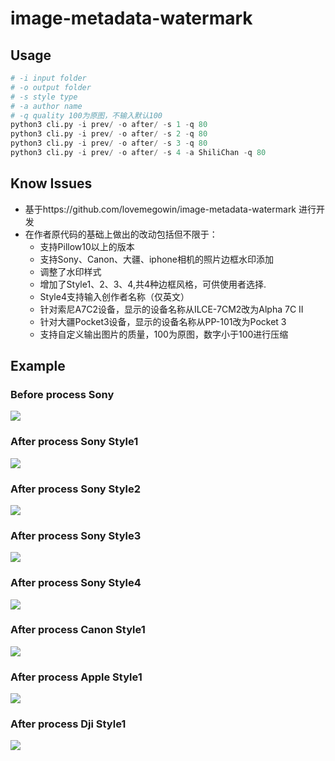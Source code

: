 # image-metadata-watermark


## Usage

```python
# -i input folder
# -o output folder
# -s style type
# -a author name
# -q quality 100为原图，不输入默认100
python3 cli.py -i prev/ -o after/ -s 1 -q 80
python3 cli.py -i prev/ -o after/ -s 2 -q 80
python3 cli.py -i prev/ -o after/ -s 3 -q 80
python3 cli.py -i prev/ -o after/ -s 4 -a ShiliChan -q 80
```

## Know Issues
- 基于https://github.com/lovemegowin/image-metadata-watermark 进行开发
- 在作者原代码的基础上做出的改动包括但不限于：
	- 支持Pillow10以上的版本
	- 支持Sony、Canon、大疆、iphone相机的照片边框水印添加
	- 调整了水印样式
	- 增加了Style1、2、3、4,共4种边框风格，可供使用者选择.
	- Style4支持输入创作者名称（仅英文）
	- 针对索尼A7C2设备，显示的设备名称从ILCE-7CM2改为Alpha 7C II
	- 针对大疆Pocket3设备，显示的设备名称从PP-101改为Pocket 3
	- 支持自定义输出图片的质量，100为原图，数字小于100进行压缩


## Example
### Before process Sony
![](./example/prev/DSC00307.JPG)

### After process Sony Style1
![](./example/after/DSC00307_1.JPG)

### After process Sony Style2
![](./example/after/DSC00307_2.JPG)

### After process Sony Style3
![](./example/after/DSC00307_3.JPG)

### After process Sony Style4
![](./example/after/DSC00307_4.JPG)

### After process Canon Style1
![](./example/after/IMG_1494.JPG)

### After process Apple Style1
![](./example/after/IMG_4759.JPG)

### After process Dji Style1
![](./example/after/dji_mimo_20240316_165244_20240316165243_1710600947481_photo.JPG)

